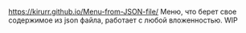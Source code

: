 https://kirurr.github.io/Menu-from-JSON-file/ 
Меню, что берет свое содержимое из json файла, работает с любой вложенностью. WIP
